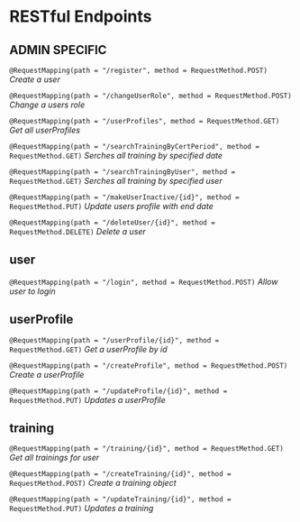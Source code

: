 
# RESTful Endpoints # 

## ADMIN SPECIFIC ##   

`@RequestMapping(path = "/register", method = RequestMethod.POST)` *Create a user*  

`@RequestMapping(path = "/changeUserRole", method = RequestMethod.POST)` *Change a users role*

`@RequestMapping(path = "/userProfiles", method = RequestMethod.GET)`  *Get all userProfiles*

`@RequestMapping(path = "/searchTrainingByCertPeriod", method = RequestMethod.GET)`  *Serches all training by specified date*

`@RequestMapping(path = "/searchTrainingByUser", method = RequestMethod.GET)`  *Serches all training by specified user*

`@RequestMapping(path = "/makeUserInactive/{id}", method = RequestMethod.PUT)`  *Update users profile with end date*

`@RequestMapping(path = "/deleteUser/{id}", method = RequestMethod.DELETE)`  *Delete a user*


## user ##

`@RequestMapping(path = "/login", method = RequestMethod.POST)`  *Allow user to login*


## userProfile ##

`@RequestMapping(path = "/userProfile/{id}", method = RequestMethod.GET)` *Get a userProfile by id*

`@RequestMapping(path = "/createProfile", method = RequestMethod.POST)` *Create a userProfile*  

`@RequestMapping(path = "/updateProfile/{id}", method = RequestMethod.PUT)` *Updates a userProfile*


## training ##

`@RequestMapping(path = "/training/{id}", method = RequestMethod.GET)`  *Get all trainings for user*

`@RequestMapping(path = "/createTraining/{id}", method = RequestMethod.POST)` *Create a training object*

`@RequestMapping(path = "/updateTraining/{id}", method = RequestMethod.PUT)` *Updates a training*




